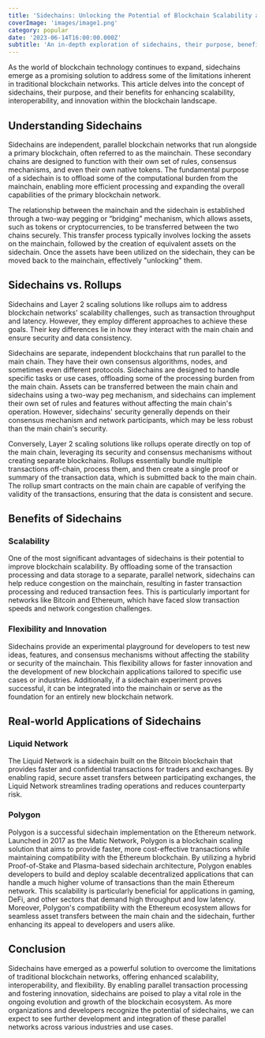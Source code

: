 ```yaml
---
title: 'Sidechains: Unlocking the Potential of Blockchain Scalability and Interoperability'
coverImage: 'images/image1.png'
category: popular
date: '2023-06-14T16:00:00.000Z'
subtitle: 'An in-depth exploration of sidechains, their purpose, benefits, and real-world applications in the ever-evolving blockchain ecosystem.'
---
```


As the world of blockchain technology continues to expand, sidechains emerge as a promising solution to address some of the limitations inherent in traditional blockchain networks. This article delves into the concept of sidechains, their purpose, and their benefits for enhancing scalability, interoperability, and innovation within the blockchain landscape.


## Understanding Sidechains

Sidechains are independent, parallel blockchain networks that run alongside a primary blockchain, often referred to as the mainchain. These secondary chains are designed to function with their own set of rules, consensus mechanisms, and even their own native tokens. The fundamental purpose of a sidechain is to offload some of the computational burden from the mainchain, enabling more efficient processing and expanding the overall capabilities of the primary blockchain network.

The relationship between the mainchain and the sidechain is established through a two-way pegging or “bridging” mechanism, which allows assets, such as tokens or cryptocurrencies, to be transferred between the two chains securely. This transfer process typically involves locking the assets on the mainchain, followed by the creation of equivalent assets on the sidechain. Once the assets have been utilized on the sidechain, they can be moved back to the mainchain, effectively "unlocking" them.


## Sidechains vs. Rollups

Sidechains and Layer 2 scaling solutions like rollups aim to address blockchain networks' scalability challenges, such as transaction throughput and latency. However, they employ different approaches to achieve these goals. Their key differences lie in how they interact with the main chain and ensure security and data consistency.

Sidechains are separate, independent blockchains that run parallel to the main chain. They have their own consensus algorithms, nodes, and sometimes even different protocols. Sidechains are designed to handle specific tasks or use cases, offloading some of the processing burden from the main chain. Assets can be transferred between the main chain and sidechains using a two-way peg mechanism, and sidechains can implement their own set of rules and features without affecting the main chain's operation. However, sidechains' security generally depends on their consensus mechanism and network participants, which may be less robust than the main chain's security.

Conversely, Layer 2 scaling solutions like rollups operate directly on top of the main chain, leveraging its security and consensus mechanisms without creating separate blockchains. Rollups essentially bundle multiple transactions off-chain, process them, and then create a single proof or summary of the transaction data, which is submitted back to the main chain. The rollup smart contracts on the main chain are capable of verifying the validity of the transactions, ensuring that the data is consistent and secure.


## Benefits of Sidechains


### Scalability

One of the most significant advantages of sidechains is their potential to improve blockchain scalability. By offloading some of the transaction processing and data storage to a separate, parallel network, sidechains can help reduce congestion on the mainchain, resulting in faster transaction processing and reduced transaction fees. This is particularly important for networks like Bitcoin and Ethereum, which have faced slow transaction speeds and network congestion challenges.


### Flexibility and Innovation

Sidechains provide an experimental playground for developers to test new ideas, features, and consensus mechanisms without affecting the stability or security of the mainchain. This flexibility allows for faster innovation and the development of new blockchain applications tailored to specific use cases or industries. Additionally, if a sidechain experiment proves successful, it can be integrated into the mainchain or serve as the foundation for an entirely new blockchain network.


## Real-world Applications of Sidechains


### Liquid Network

The Liquid Network is a sidechain built on the Bitcoin blockchain that provides faster and confidential transactions for traders and exchanges. By enabling rapid, secure asset transfers between participating exchanges, the Liquid Network streamlines trading operations and reduces counterparty risk.


### Polygon

Polygon is a successful sidechain implementation on the Ethereum network. Launched in 2017 as the Matic Network, Polygon is a blockchain scaling solution that aims to provide faster, more cost-effective transactions while maintaining compatibility with the Ethereum blockchain. By utilizing a hybrid Proof-of-Stake and Plasma-based sidechain architecture, Polygon enables developers to build and deploy scalable decentralized applications that can handle a much higher volume of transactions than the main Ethereum network. This scalability is particularly beneficial for applications in gaming, DeFi, and other sectors that demand high throughput and low latency. Moreover, Polygon's compatibility with the Ethereum ecosystem allows for seamless asset transfers between the main chain and the sidechain, further enhancing its appeal to developers and users alike.


## Conclusion

Sidechains have emerged as a powerful solution to overcome the limitations of traditional blockchain networks, offering enhanced scalability, interoperability, and flexibility. By enabling parallel transaction processing and fostering innovation, sidechains are poised to play a vital role in the ongoing evolution and growth of the blockchain ecosystem. As more organizations and developers recognize the potential of sidechains, we can expect to see further development and integration of these parallel networks across various industries and use cases.